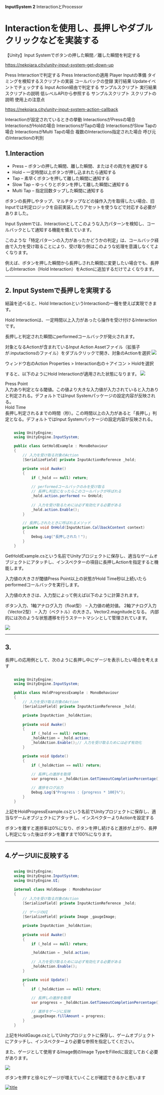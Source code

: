 **InputSystem 2**
InteractionとProcessor
# Interactionを使用し、長押しやダブルクリックなどを実装する


【Unity】Input Systemでボタンの押した瞬間／離した瞬間を判定する

https://nekojara.city/unity-input-system-get-down-up

Press Interactionで判定する
Press Interactionの適用
Player Inputの準備
タイミングを検知するスクリプトの実装
コールバックの登録
実行結果
Updateイベントでチェックする
Input Action経由で判定する
サンプルスクリプト
実行結果
スクリプトの説明
低レベルAPIから参照する
サンプルスクリプト
スクリプトの説明
使用上の注意点


https://nekojara.city/unity-input-system-action-callback










Interactionが設定されているときの挙動
InteractionsがPressの場合
InteractionsがHoldの場合
InteractionsがTapの場合
InteractionsがSlow Tapの場合
InteractionsがMulti Tapの場合
複数のInteractions指定された場合
呼び元のInteractionの判別





## 1.Interaction  


+ Press     – ボタンの押した瞬間、離した瞬間、またはその両方を通知する  
+ Hold      – 一定時間以上ボタンが押し込まれたら通知する  
+ Tap       – 素早くボタンを押して離した瞬間に通知する  
+ Slow Tap  – ゆっくりとボタンを押して離した瞬間に通知する  
+ Multi Tap – 指定回数タップした瞬間に通知する  



ボタンの長押しやタップ、マルチタップなどの操作入力を取得したい場合、旧Inputでは判定ロジックを自前実装したりアセットを使うなどで対応する必要がありました。

Input Systemでは、Interactionとしてこのような入力パターンを検知し、コールバックとして通知する機能を備えています。

このような「特定パターンの入力があったかどうかの判定」は、コールバック経由で入力を受け取ることにより、受け取り側はこのような処理を意識しなくてよくなります。

例えば、ボタンを押した瞬間から長押しされた瞬間に変更したい場合でも、長押しのInteraction（Hold Interaction）をActionに追加するだけでよくなります。



---
## 2. Input Systemで長押しを実現する

結論を述べると、Hold InteractionというInteractionの一種を使えば実現できます。


Hold Interactionは、一定時間以上入力があったら操作を受け付けるInteractionです。


長押しと判定された瞬間にperformedコールバックが発火されます。


対象となるActionが含まれているInput Action Assetファイル（拡張子が.inputactionsのファイル）をダブルクリックで開き、対象のActionを選択
![](images/7/unity-input-system-hold-1.png.avif "")



ウィンドウ右のAction Properties > Interaction右の＋アイコン > Holdを選択



すると、以下のようにHold Interactionが適用された状態になります。
![](images/7/unity-input-system-hold-2.png.avif "")


Press Point  
入力あり判定となる閾値。この値より大きな入力値が入力されていると入力ありと判定される。デフォルトではInput Systemパッケージの設定内容が反映される。  
Hold Time  
長押し判定されるまでの時間（秒）。この時間以上の入力があると「長押し」判定となる。デフォルトではInput Systemパッケージの設定内容が反映される。


```cs:GetHoldExample.cs

    using UnityEngine;
    using UnityEngine.InputSystem;

    public class GetHoldExample : MonoBehaviour
    {
        // 入力を受け取る対象のAction
        [SerializeField] private InputActionReference _hold;

        private void Awake()
        {
            if (_hold == null) return;
            
            // performedコールバックのみを受け取る
            // 長押し判定になったらこのコールバックが呼ばれる
            _hold.action.performed += OnHold;
            
            // 入力を受け取るためには必ず有効化する必要がある
            _hold.action.Enable();
        }

        // 長押しされたときに呼ばれるメソッド
        private void OnHold(InputAction.CallbackContext context)
        {
            Debug.Log("長押しされた！");
        }
    }

```


GetHoldExample.csという名前でUnityプロジェクトに保存し、適当なゲームオブジェクトにアタッチし、インスペクターの項目に長押しActionを指定すると機能します。



入力値の大きさが閾値Press Point以上の状態がHold Time秒以上続いたらperformedコールバックを実行します。



入力値の大きさは、入力型によって例えば以下のように計算されます。

ボタン入力、1軸アナログ入力（float型） – 入力値の絶対値。
2軸アナログ入力（Vector2型） – 入力（ベクトル）の大きさ。Vector2.magnitudeとなる。
内部的には次のような状態遷移を行うステートマシンとして管理されています。

![](images/7/unity-input-system-hold-3.png.avif "")








---
## 3.

長押しの応用例として、次のように長押し中にゲージを表示したい場合を考えます


```cs:HoldProgressExample.cs

    using UnityEngine;
    using UnityEngine.InputSystem;

    public class HoldProgressExample : MonoBehaviour
    {
        // 入力を受け取る対象のAction
        [SerializeField] private InputActionReference _hold;

        private InputAction _holdAction;
        
        private void Awake()
        {
            if (_hold == null) return;
            _holdAction = _hold.action;      
            _holdAction.Enable();// 入力を受け取るためには必ず有効化
        }

        private void Update()
        {
            if (_holdAction == null) return;
            
            // 長押しの進捗を取得
            var progress = _holdAction.GetTimeoutCompletionPercentage();

            // 進捗をログ出力
            Debug.Log($"Progress : {progress * 100}%");
        }
    }


```


上記をHoldProgressExample.csという名前でUnityプロジェクトに保存し、適当なゲームオブジェクトにアタッチし、インスペクターよりActionを設定する



ボタンを離すと進捗率は0%になり、ボタンを押し続けると進捗が上がり、長押し判定になった後はボタンを離すまで100%になります。



---
## 4.ゲージUIに反映する


```cs:HoldGauge.cs

    using UnityEngine;
    using UnityEngine.InputSystem;
    using UnityEngine.UI;

    internal class HoldGauge : MonoBehaviour
    {
        // 入力を受け取る対象のAction
        [SerializeField] private InputActionReference _hold;
        
        // ゲージのUI
        [SerializeField] private Image _gaugeImage;

        private InputAction _holdAction;
        
        private void Awake()
        {
            if (_hold == null) return;

            _holdAction = _hold.action;
            
            // 入力を受け取るためには必ず有効化する必要がある
            _holdAction.Enable();
        }

        private void Update()
        {
            if (_holdAction == null) return;
            
            // 長押しの進捗を取得
            var progress = _holdAction.GetTimeoutCompletionPercentage();

            // 進捗をゲージに反映
            _gaugeImage.fillAmount = progress;
        }
    }

```

上記をHoldGauge.csとしてUnityプロジェクトに保存し、ゲームオブジェクトにアタッチし、インスペクターより必要な参照を指定してください。

また、ゲージとして使用するImage側のImage TypeをFilledに設定しておく必要があります。

![](images/7/unity-input-system-hold-4.png.avif "")




ボタンを押すと徐々にゲージが増えていくことが確認できるかと思います

[![title](サムネイルURL)](unity-input-system-hold-m6.mp4.webm "タイトルなど")